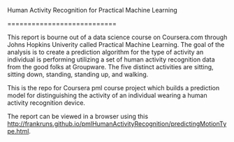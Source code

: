 Human Activity Recognition for Practical Machine Learning

===========================

This report is bourne out of a data science course on Coursera.com through Johns Hopkins Univerity called Practical Machine Learning. The goal of the analysis is to create a prediction algorithm for the type of activity an individual is performing utilizing a set of human activity recognition data from the good folks at Groupware. The five distinct activities are sitting, sitting down, standing, standing up, and walking.

This is the repo for Coursera pml course project which builds a prediction model for distinguishing the activity of an individual wearing a human activity recognition device.

The report can be viewed in a browser using this http://frankruns.github.io/pmlHumanActivityRecognition/predictingMotionType.html.